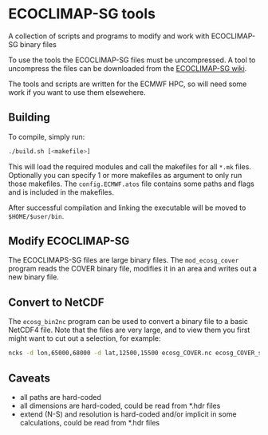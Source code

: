 # ECOCLIMAP-SG tools
A collection of scripts and programs to modify and work with ECOCLIMAP-SG binary files

To use the tools the ECOCLIMAP-SG files must be uncompressed. A tool to uncompress the files can be downloaded from the [ECOCLIMAP-SG wiki](https://opensource.umr-cnrm.fr/projects/ecoclimap-sg/wiki).

The tools and scripts are written for the ECMWF HPC, so will need some work if you want to use them elsewehere.

## Building

To compile, simply run:
``` bash
./build.sh [<makefile>]
```
This will load the required modules and call the makefiles for all `*.mk` files. Optionally you can specify 1 or more makefiles as argument to only run those makefiles.
The `config.ECMWF.atos` file contains some paths and flags and is included in the makefiles.

After successful compilation and linking the executable will be moved to `$HOME/$user/bin`.


## Modify ECOCLIMAP-SG

The ECOCLIMAPS-SG files are large binary files. The `mod_ecosg_cover` program reads the COVER binary file, modifies it in an area and writes out a new binary file.


## Convert to NetCDF

The `ecosg_bin2nc` program can be used to convert a binary file to a basic NetCDF4 file.
Note that the files are very large, and to view them you first might want to cut out a selection, for example:
``` bash
ncks -d lon,65000,68000 -d lat,12500,15500 ecosg_COVER.nc ecosg_COVER_subdomain.nc
```


## Caveats
* all paths are hard-coded
* all dimensions are hard-coded, could be read from *.hdr files
* extend (N-S) and resolution is hard-coded and/or implicit in some calculations, could be read from *.hdr files
